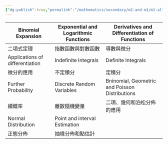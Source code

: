 ```yaml
---
{"dg-publish":true,"permalink":"/mathematics/secondary/m2-and-m1/m1-all-topics/","dgPassFrontmatter":true}
---
```


| Binomial Expansion | Exponential and Logarithmic Functions | Derivatives and Differentiation of Functions |
| ---- | ---- | ---- |
| 二項式定理 | 指數函數與對數函數 | 導數與微分 |
| Applications of differentiation | Indefinite Integrals | Definite Integrals |
| 微分的應用 | 不定積分 | 定積分 |
| Further Probability | Discrete Random Variables | Bninomial, Geometric and Poisson Distributions |
| 續概率 | 離散隨機變量 | 二項、幾何和泊松分佈的應用 |
| Normal Distribution | Point and interval Estimation |  |
| 正態分佈 | 抽樣分佈和點估計 |  |

